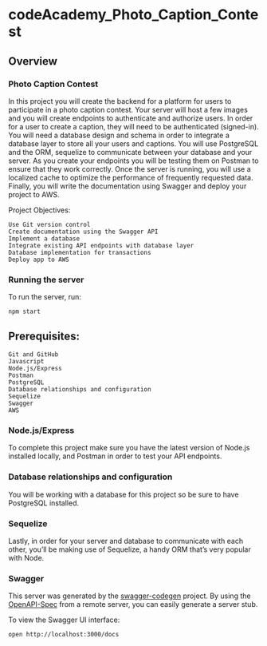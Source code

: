 # codeAcademy_Photo_Caption_Contest

## Overview
### Photo Caption Contest

In this project you will create the backend for a platform for users to participate in a photo caption contest. Your server will host a few images and you will create endpoints to authenticate and authorize users. In order for a user to create a caption, they will need to be authenticated (signed-in). You will need a database design and schema in order to integrate a database layer to store all your users and captions. You will use PostgreSQL and the ORM, sequelize to communicate between your database and your server. As you create your endpoints you will be testing them on Postman to ensure that they work correctly. Once the server is running, you will use a localized cache to optimize the performance of frequently requested data. Finally, you will write the documentation using Swagger and deploy your project to AWS.

Project Objectives:

    Use Git version control
    Create documentation using the Swagger API
    Implement a database
    Integrate existing API endpoints with database layer
    Database implementation for transactions
    Deploy app to AWS


### Running the server
To run the server, run:

```
npm start
```    

## Prerequisites:

    Git and GitHub
    Javascript
    Node.js/Express 
    Postman
    PostgreSQL
    Database relationships and configuration
    Sequelize
    Swagger
    AWS


### Node.js/Express
To complete this project make sure you have the latest version of Node.js installed locally, and Postman in order to test your API endpoints.

### Database relationships and configuration
You will be working with a database for this project so be sure to have PostgreSQL installed.

### Sequelize
Lastly, in order for your server and database to communicate with each other, you’ll be making use of Sequelize, a handy ORM that’s very popular with Node.

### Swagger
This server was generated by the [swagger-codegen](https://github.com/swagger-api/swagger-codegen) project.  By using the [OpenAPI-Spec](https://github.com/OAI/OpenAPI-Specification) from a remote server, you can easily generate a server stub.

To view the Swagger UI interface:


```
open http://localhost:3000/docs
```













